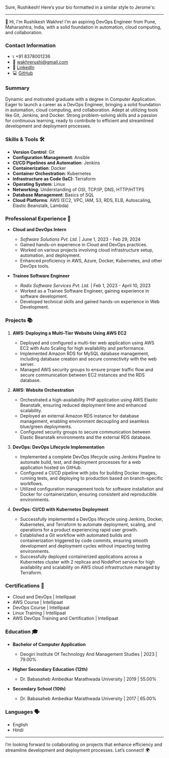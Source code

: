 Sure, Rushikesh! Here’s your bio formatted in a similar style to Jerome's:

---

👋 Hi, I'm Rushikesh Wakhre! I’m an aspiring DevOps Engineer from Pune, Maharashtra, India, with a solid foundation in automation, cloud computing, and collaboration.

### Contact Information
- 📞 +91 8378001236
- 📧 wakhrerushi@gmail.com
- 🔗 [LinkedIn](#)
- 💻 [GitHub](#)

### Summary
Dynamic and motivated graduate with a degree in Computer Application. Eager to launch a career as a DevOps Engineer, bringing a solid foundation in automation, cloud computing, and collaboration. Adept at utilizing tools like Git, Jenkins, and Docker. Strong problem-solving skills and a passion for continuous learning, ready to contribute to efficient and streamlined development and deployment processes.

### Skills & Tools 🛠️
- **Version Control**: Git
- **Configuration Management**: Ansible
- **CI/CD Pipelines and Automation**: Jenkins
- **Containerization**: Docker
- **Container Orchestration**: Kubernetes
- **Infrastructure as Code (IaC)**: Terraform
- **Operating System**: Linux
- **Networking**: Understanding of OSI, TCP/IP, DNS, HTTP/HTTPS
- **Database Management**: Basics of SQL
- **Cloud Platforms**: AWS (EC2, VPC, IAM, S3, RDS, ELB, Autoscaling, Elastic Beanstalk, Lambda)

### Professional Experience 💼
- **Cloud and DevOps Intern**
  - *Software Solutions Pvt. Ltd.* | June 1, 2023 - Feb 29, 2024
  - Gained hands-on experience in Cloud and DevOps practices.
  - Worked on various projects involving cloud infrastructure setup, automation, and deployment.
  - Enhanced proficiency in AWS, Azure, Docker, Kubernetes, and other DevOps tools.
  
- **Trainee Software Engineer**
  - *Radix Software Services Pvt. Ltd.* | Feb 1, 2023 - April 10, 2023
  - Worked as a Trainee Software Engineer, gaining experience in software development.
  - Developed technical skills and gained hands-on experience in Web Development.

### Projects 📚
1. **AWS: Deploying a Multi-Tier Website Using AWS EC2**
   - Deployed and configured a multi-tier web application using AWS EC2 with Auto Scaling for high availability and performance.
   - Implemented Amazon RDS for MySQL database management, including database creation and secure connectivity with the web server.
   - Managed AWS security groups to ensure proper traffic flow and secure communication between EC2 instances and the RDS database.

2. **AWS: Website Orchestration**
   - Orchestrated a high-availability PHP application using AWS Elastic Beanstalk, ensuring reduced deployment time and enhanced scalability.
   - Deployed an external Amazon RDS instance for database management, enabling environment decoupling and seamless blue/green deployments.
   - Configured security groups to secure communication between Elastic Beanstalk environments and the external RDS database.

3. **DevOps: DevOps Lifecycle Implementation**
   - Implemented a complete DevOps lifecycle using Jenkins Pipeline to automate build, test, and deployment processes for a web application hosted on GitHub.
   - Configured a CI/CD pipeline with jobs for building Docker images, running tests, and deploying to production based on branch-specific workflows.
   - Utilized configuration management tools for software installation and Docker for containerization, ensuring consistent and reproducible environments.

4. **DevOps: CI/CD with Kubernetes Deployment**
   - Successfully implemented a DevOps lifecycle using Jenkins, Docker, Kubernetes, and Terraform to automate deployment, scaling, and operations for a product experiencing rapid user growth.
   - Established a Git workflow with automated builds and containerization triggered by code commits, ensuring smooth development and deployment cycles without impacting testing environments.
   - Successfully deployed containerized applications across a Kubernetes cluster with 2 replicas and NodePort service for high availability and scalability on AWS cloud infrastructure managed by Terraform.

### Certifications 📜
- Cloud and DevOps | Intellipaat
- AWS Course | Intellipaat
- DevOps Course | Intellipaat
- Linux Training | Intellipaat
- AWS DevOps Training and Certification | Intellipaat

### Education 🎓
- **Bachelor of Computer Application**
  - Deogiri Institute Of Technology And Management Studies | 2023 | 79.00%
  
- **Higher Secondary Education (12th)**
  - Dr. Babasaheb Ambedkar Marathwada University | 2019 | 55.00%
  
- **Secondary School (10th)**
  - Dr. Babasaheb Ambedkar Marathwada University | 2017 | 65.00%

### Languages 🗣️
- English
- Hindi

---

I’m looking forward to collaborating on projects that enhance efficiency and streamline development and deployment processes. Let’s connect! 🌍
